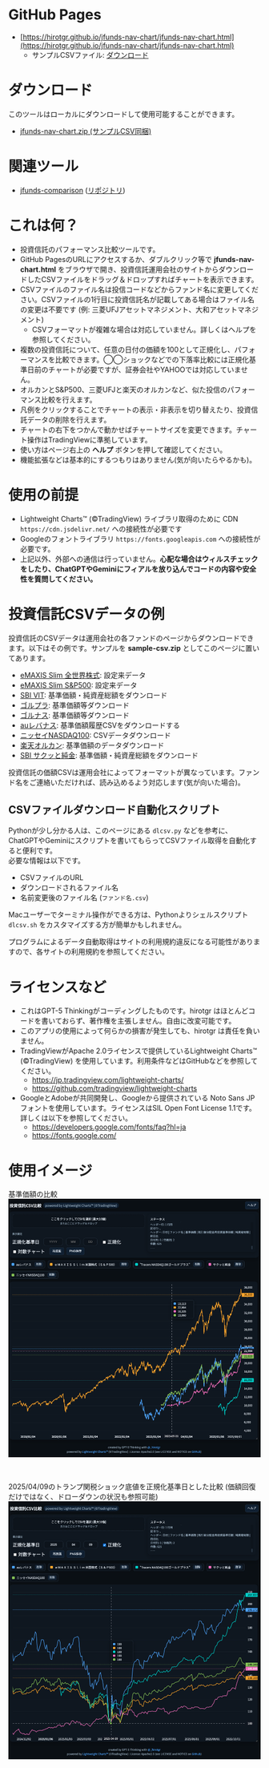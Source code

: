 
# GitHub Pages

* [https://hirotgr.github.io/jfunds-nav-chart/jfunds-nav-chart.html](https://hirotgr.github.io/jfunds-nav-chart/jfunds-nav-chart.html)
  * サンプルCSVファイル: [ダウンロード](https://raw.githubusercontent.com/hirotgr/jfunds-nav-chart/main/sample-csv.zip)

# ダウンロード

このツールはローカルにダウンロードして使用可能することができます。

* [jfunds-nav-chart.zip (サンプルCSV同梱)](https://raw.githubusercontent.com/hirotgr/jfunds-nav-chart/main/jfunds-nav-chart.zip)

# 関連ツール

* [jfunds-comparison](https://hirotgr.github.io/jfunds-comparison/jfunds-comparison.html) ([リポジトリ](https://github.com/hirotgr/jfunds-comparison))

# これは何？

* 投資信託のパフォーマンス比較ツールです。
* GitHub PagesのURLにアクセスするか、ダブルクリック等で **jfunds-nav-chart.html** をブラウザで開き、投資信託運用会社のサイトからダウンロードしたCSVファイルをドラッグ＆ドロップすればチャートを表示できます。
* CSVファイルのファイル名は投信コードなどからファンド名に変更してください。CSVファイルの1行目に投資信託名が記載してある場合はファイル名の変更は不要です (例: 三菱UFJアセットマネジメント、大和アセットマネジメント)
  * CSVフォーマットが複雑な場合は対応していません。詳しくはヘルプを参照してください。
* 複数の投資信託について、任意の日付の価額を100として正規化し、パフォーマンスを比較できます。◯◯ショックなどでの下落率比較には正規化基準日前のチャートが必要ですが、証券会社やYAHOOでは対応していません。
* オルカンとS&P500、三菱UFJと楽天のオルカンなど、似た投信のパフォーマンス比較を行えます。
* 凡例をクリックすることでチャートの表示・非表示を切り替えたり、投資信託データの削除を行えます。
* チャートの右下をつかんで動かせばチャートサイズを変更できます。チャート操作はTradingViewに準拠しています。
* 使い方はページ右上の **ヘルプ** ボタンを押して確認してください。
* 機能拡張などは基本的にするつもりはありません(気が向いたらやるかも)。


# 使用の前提

* Lightweight Charts™︎ (©TradingView) ライブラリ取得のために CDN `https://cdn.jsdelivr.net/` への接続性が必要です
* Googleのフォントライブラリ `https://fonts.googleapis.com` への接続性が必要です。
* 上記以外、外部への通信は行っていません。**心配な場合はウィルスチェックをしたり、ChatGPTやGeminiにフィアルを放り込んでコードの内容や安全性を質問してください。**


# 投資信託CSVデータの例

投資信託のCSVデータは運用会社の各ファンドのページからダウンロードできます。以下はその例です。サンプルを **sample-csv.zip** としてこのページに置いてあります。

* [eMAXIS Slim 全世界株式](https://emaxis.am.mufg.jp/fund/253425.html): 設定来データ
* [eMAXIS Slim S&P500](https://emaxis.am.mufg.jp/fund/253266.html): 設定来データ
* [SBI VIT](https://apl.wealthadvisor.jp/webasp/sbi_am/pc/basic/chart/2021062901_chart.html): 基準価額・純資産総額をダウンロード
* [ゴルプラ](https://www.amova-am.com/fund/detail/645066): 基準価額等ダウンロード
* [ゴルナス](https://www.amova-am.com/fund/detail/645133): 基準価額等ダウンロード
* [auレバナス](https://www.kddi-am.com/funds/4001/): 基準価額履歴CSVをダウンロードする
* [ニッセイNASDAQ100](https://www.nam.co.jp/fundinfo/nn100if/main.html): CSVデータダウンロード
* [楽天オルカン](https://www.rakuten-toushin.co.jp/fund/nav/riracwi/): 基準価額のデータダウンロード
* [SBI サクッと純金](https://apl.wealthadvisor.jp/webasp/sbi_am/pc/basic/chart/202306080A_chart.html): 基準価額・純資産総額をダウンロード

投資信託の価額CSVは運用会社によってフォーマットが異なっています。ファンド名をご連絡いただければ、読み込めるよう対応します(気が向いた場合)。


## CSVファイルダウンロード自動化スクリプト

Pythonが少し分かる人は、このページにある `dlcsv.py` などを参考に、ChatGPTやGeminiにスクリプトを書いてもらってCSVファイル取得を自動化すると便利です。　\
必要な情報は以下です。

* CSVファイルのURL
* ダウンロードされるファイル名
* 名前変更後のファイル名 (`ファンド名.csv`)

Macユーザーでターミナル操作ができる方は、Pythonよりシェルスクリプト `dlcsv.sh` をカスタマイズする方が簡単かもしれません。

プログラムによるデータ自動取得はサイトの利用規約違反になる可能性がありますので、各サイトの利用規約を参照してください。


# ライセンスなど

* これはGPT-5 Thinkingがコーディングしたものです。hirotgr はほとんどコードを書いておらず、著作権を主張しません。自由に改変可能です。
* このアプリの使用によって何らかの損害が発生しても、hirotgr は責任を負いません。
* TradingViewがApache 2.0ライセンスで提供しているLightweight Charts™︎ (©TradingView) を使用しています。利用条件などはGitHubなどを参照してください。
  * https://jp.tradingview.com/lightweight-charts/
  * https://github.com/tradingview/lightweight-charts
* GoogleとAdobeが共同開発し、Googleから提供されている Noto Sans JP フォントを使用しています。ライセンスはSIL Open Font License 1.1です。詳しくは以下を参照してください。
  * https://developers.google.com/fonts/faq?hl=ja
  * https://fonts.google.com/


# 使用イメージ

基準価額の比較
![](./README-1.png)

<br>

2025/04/09のトランプ関税ショック底値を正規化基準日とした比較 (価額回復だけではなく、ドローダウンの状況も参照可能)
![](./README-2.png)